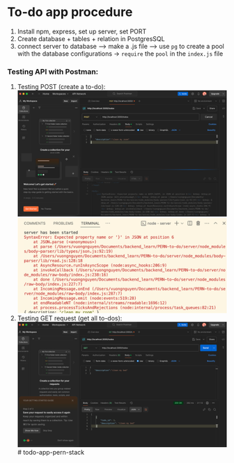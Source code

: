 # To-do app procedure
1. Install npm, express, set up server, set PORT
2. Create database + tables + relation in PostgresSQL 
3. connect server to database —> make a .js file —> use `pg` to create a pool with the database configurations → `require` the `pool` in the `index.js` file

### Testing API with Postman:
1. Testing POST (create a to-do):
![](images/postman1.png)
![](images/api1.png)
2. Testing GET request (get all to-dos):
![](images/postman_post_request.png)# todo-app-pern-stack
